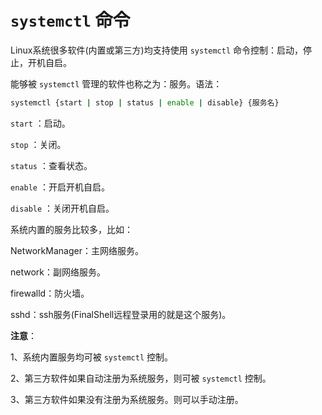 # `systemctl` 命令

Linux系统很多软件(内置或第三方)均支持使用 `systemctl` 命令控制：启动，停止，开机自启。

能够被 `systemctl` 管理的软件也称之为：服务。语法：

```bash
systemctl {start | stop | status | enable | disable} {服务名}
```

`start` ：启动。

`stop` ：关闭。

`status` ：查看状态。

`enable` ：开启开机自启。

`disable` ：关闭开机自启。

系统内置的服务比较多，比如：

NetworkManager：主网络服务。

network：副网络服务。

firewalld：防火墙。

sshd：ssh服务(FinalShell远程登录用的就是这个服务)。

**注意**：

1、系统内置服务均可被 `systemctl` 控制。

2、第三方软件如果自动注册为系统服务，则可被 `systemctl` 控制。

3、第三方软件如果没有注册为系统服务。则可以手动注册。
